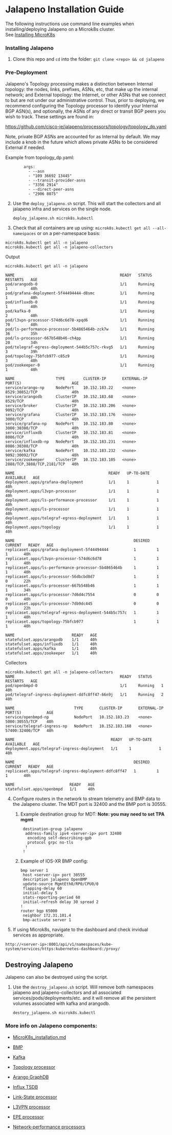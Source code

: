 # Jalapeno Installation Guide
The following instructions use command line examples when installing/deploying Jalapeno on a Microk8s cluster.  
See [Installing MicroK8s](docs/MicroK8s_installation.md)

### Installing Jalapeno

1. Clone this repo and `cd` into the folder: `git clone <repo> && cd jalapeno`

### Pre-Deployment

Jalapeno's Topology processing makes a distinction between Internal topology: the nodes, links, prefixes, ASNs, etc, that make up the internal network; and External topology: the Internet, or other ASNs that we connect to but are not under our administrative control. Thus, prior to deploying, we recommend configuring the Topology processor to identify your Internal BGP ASN(s), and optionally, the ASNs of any direct or transit BGP peers you wish to track.  These settings are found in:

https://github.com/cisco-ie/jalapeno/processors/topology/topology_dp.yaml

Note, private BGP ASNs are accounted for as Internal by default.  We may include a knob in the future which allows private ASNs to be considered External if needed.

Example from topology_dp.yaml:
```
        args:
          - --asn
          - "109 36692 13445"
          - --transit-provider-asns
          - "3356 2914"
          - --direct-peer-asns
          - "2906 8075"
```

2. Use the `deploy_jalapeno.sh` script. This will start the collectors and all jalapeno infra and services on the single node.

   ```bash
   deploy_jalapeno.sh microk8s.kubectl
   ```

3. Check that all containers are up using: `microk8s.kubectl get all --all-namespaces` or on a per-namespace basis:
```
microk8s.kubectl get all -n jalapeno
microk8s.kubectl get all -n jalapeno-collectors
```
Output
```
microk8s.kubectl get all -n jalapeno

NAME                                              READY   STATUS             RESTARTS   AGE
pod/arangodb-0                                    1/1     Running            1          40h
pod/grafana-deployment-5f44494444-d8smc           1/1     Running            1          40h
pod/influxdb-0                                    1/1     Running            1          40h
pod/kafka-0                                       1/1     Running            2          40h
pod/l3vpn-processor-574d6c6d78-xpqd6              1/1     Running            70         40h
pod/ls-performance-processor-5b4865464b-zck7w     1/1     Running            36         35h
pod/ls-processor-667b548b46-ch4pp                 1/1     Running            20         34h
pod/telegraf-egress-deployment-544b5c757c-rkvg5   1/1     Running            3          39h
pod/topology-75bfcb977-c85z9                      1/1     Running            3          40h
pod/zookeeper-0                                   1/1     Running            1          40h

NAME                  TYPE        CLUSTER-IP       EXTERNAL-IP   PORT(S)                      AGE
service/arango-np     NodePort    10.152.183.22    <none>        8529:30852/TCP               40h
service/arangodb      ClusterIP   10.152.183.68    <none>        8529/TCP                     40h
service/broker        ClusterIP   10.152.183.206   <none>        9092/TCP                     40h
service/grafana       ClusterIP   10.152.183.176   <none>        3000/TCP                     40h
service/grafana-np    NodePort    10.152.183.80    <none>        3000:30300/TCP               40h
service/influxdb      ClusterIP   10.152.183.81    <none>        8086/TCP                     40h
service/influxdb-np   NodePort    10.152.183.231   <none>        8086:30308/TCP               40h
service/kafka         NodePort    10.152.183.232   <none>        9092:30092/TCP               40h
service/zookeeper     ClusterIP   10.152.183.105   <none>        2888/TCP,3888/TCP,2181/TCP   40h

NAME                                         READY   UP-TO-DATE   AVAILABLE   AGE
deployment.apps/grafana-deployment           1/1     1            1           40h
deployment.apps/l3vpn-processor              1/1     1            1           40h
deployment.apps/ls-performance-processor     1/1     1            1           40h
deployment.apps/ls-processor                 1/1     1            1           40h
deployment.apps/telegraf-egress-deployment   1/1     1            1           40h
deployment.apps/topology                     1/1     1            1           40h

NAME                                                    DESIRED   CURRENT   READY   AGE
replicaset.apps/grafana-deployment-5f44494444           1         1         1       40h
replicaset.apps/l3vpn-processor-574d6c6d78              1         1         1       40h
replicaset.apps/ls-performance-processor-5b4865464b     1         1         1       40h
replicaset.apps/ls-processor-56dbcbd8d7                 1         1         0       22h
replicaset.apps/ls-processor-667b548b46                 1         1         1       34h
replicaset.apps/ls-processor-7d6d4c7554                 0         0         0       40h
replicaset.apps/ls-processor-7db9dc445                  0         0         0       22h
replicaset.apps/telegraf-egress-deployment-544b5c757c   1         1         1       40h
replicaset.apps/topology-75bfcb977                      1         1         1       40h

NAME                         READY   AGE
statefulset.apps/arangodb    1/1     40h
statefulset.apps/influxdb    1/1     40h
statefulset.apps/kafka       1/1     40h
statefulset.apps/zookeeper   1/1     40h
```
Collectors
```
microk8s.kubectl get all -n jalapeno-collectors
NAME                                              READY   STATUS    RESTARTS   AGE
pod/openbmpd-0                                    1/1     Running   1          40h
pod/telegraf-ingress-deployment-ddfc8ff47-66n9j   1/1     Running   2          40h

NAME                          TYPE       CLUSTER-IP       EXTERNAL-IP   PORT(S)           AGE
service/openbmpd-np           NodePort   10.152.183.23    <none>        5000:30555/TCP    40h
service/telegraf-ingress-np   NodePort   10.152.183.168   <none>        57400:32400/TCP   40h

NAME                                          READY   UP-TO-DATE   AVAILABLE   AGE
deployment.apps/telegraf-ingress-deployment   1/1     1            1           40h

NAME                                                    DESIRED   CURRENT   READY   AGE
replicaset.apps/telegraf-ingress-deployment-ddfc8ff47   1         1         1       40h

NAME                        READY   AGE
statefulset.apps/openbmpd   1/1     40h
```

4. Configure routers in the network to stream telemetry and BMP data to the Jalapeno cluster. The MDT port is 32400 and the BMP port is 30555.

   1. Example destination group for MDT: **Note: you may need to set TPA mgmt**

      ```shell
       destination-group jalapeno
        address-family ipv4 <server-ip> port 32400
         encoding self-describing-gpb
         protocol grpc no-tls
        !
       !
      ```

   2. Example of IOS-XR BMP config:

      ```shell
      bmp server 1
       host <server-ip> port 30555
       description jalapeno OpenBMP
       update-source MgmtEth0/RP0/CPU0/0
       flapping-delay 60
       initial-delay 5
       stats-reporting-period 60
       initial-refresh delay 30 spread 2
      !
      router bgp 65000
       neighbor 172.31.101.4
       bmp-activate server 1
      ```

5. If using Microk8s, navigate to the dashboard and check invidual services as appropriate.
```
http://<server-ip>:8001/api/v1/namespaces/kube-system/services/https:kubernetes-dashboard:/proxy/
```

## Destroying Jalapeno

Jalapeno can also be destroyed using the script.

1. Use the `destroy_jalapeno.sh` script. Will remove both namespaces jalapeno and jalapeno-collectors and all associated services/pods/deployments/etc. and it will remove all the persistent volumes associated with kafka and arangodb.

   ```shell
   destory_jalapeno.sh microk8s.kubectl
   ```

### More info on Jalapeno components:

* [MicroK8s_installation.md](docs/MicroK8s_installation.md)

* [BMP](docs/BMP.md)

* [Kafka](docs/Kafka.md)

* [Topology processor](docs/Topology_processor.md)

* [Arango GraphDB](docs/Arango-GraphDB.md)

* [Influx TSDB](docs/Influx-TSDB.md)

* [Link-State processor](docs/link-state)

* [L3VPN processor](docs/l3vpn)

* [EPE processor](docs/epe)

* [Network-performance processors](docs/perf)
